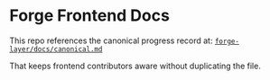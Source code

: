 # Forge Frontend Docs

This repo references the canonical progress record at:
[`forge-layer/docs/canonical.md`](https://github.com/edforgetools/forge-layer/blob/main/docs/canonical.md)

That keeps frontend contributors aware without duplicating the file.
